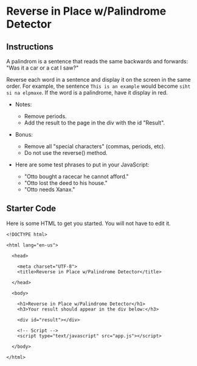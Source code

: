 # Reverse in Place w/Palindrome Detector

## Instructions

A palindrom is a sentence that reads the same backwards and forwards: "Was it a car or a cat I saw?"

Reverse each word in a sentence and display it on the screen in the same order. For example, the sentence ```This is an example``` would become ```siht si na elpmaxe```. If the word is a palindrome, have it display in red.

* Notes:
  * Remove periods.
  * Add the result to the page in the div with the id "Result".

* Bonus:
  * Remove all "special characters" (commas, periods, etc).
  * Do not use the reverse() method.


* Here are some test phrases to put in your JavaScript:
  * "Otto bought a racecar he cannot afford."
  * "Otto lost the deed to his house."
  * "Otto needs Xanax."


## Starter Code
Here is some HTML to get you started. You will not have to edit it.

```
<!DOCTYPE html>

<html lang="en-us">

  <head>

    <meta charset="UTF-8">
    <title>Reverse in Place w/Palindrome Detector</title>

  </head>

  <body>

    <h1>Reverse in Place w/Palindrome Detector</h1>
    <h3>Your result should appear in the div below:</h3>

    <div id="result"></div>

    <!-- Script -->
    <script type="text/javascript" src="app.js"></script>

  </body>

</html>
```
